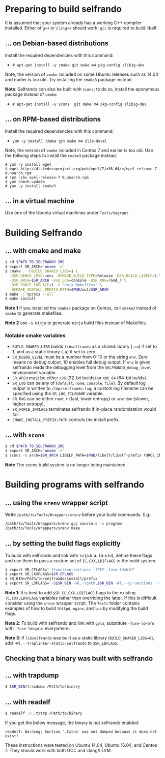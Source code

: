 
# Preparing to build selfrando

It is assumed that your system already has a working C++ compiler installed. Either of `g++` or `clang++` should work; `gcc` is required to build libelf.

## ... on Debian-based distributions
Install the required dependencies with this command:
  - `# apt-get install -y cmake git make m4 pkg-config zlib1g-dev`

Note, the version of `cmake` included on some Ubuntu releases such as 14.04 and earlier is too old. Try installing the `cmake3` package instead.

**Note**: Selfrando can also be built with `scons`; to do so, install the eponymous package instead of `cmake`:
  - `# apt-get install -y scons  git make m4 pkg-config zlib1g-dev`

## ... on RPM-based distributions

Install the required dependencies with this command:
- `yum -y install cmake git make m4 zlib-devel`

Note, the version of `cmake` included in Centos 7 and earlier is too old. Use the follwing steps to install the `cmake3` package instead.
```
# yum -y install wget
$ wget http://dl.fedoraproject.org/pub/epel/7/x86_64/e/epel-release-7-9.noarch.rpm
# rpm -ihv epel-release-7-9.noarch.rpm
$ yum check-update
# yum -y install cmake3
```

## ... in a virtual machine
Use one of the Ubuntu virtual machines under `Tools/Vagrant`.

# Building Selfrando

## ... with cmake and make
```bash
$ cd $PATH_TO_SELFRANDO_SRC
$ export SR_ARCH=`uname -m`
$ cmake . -DBUILD_SHARED_LIBS=1 \
  -DSR_DEBUG_LEVEL=env -DCMAKE_BUILD_TYPE=Release -DSR_BUILD_LIBELF=1 \
  -DSR_ARCH=$SR_ARCH -DSR_LOG=console -DSR_RNG=rand_r \
  -DSR_FORCE_INPLACE=1 -G "Unix Makefiles" \
  -DCMAKE_INSTALL_PREFIX:PATH=$PWD/out/$SR_ARCH
$ make -j`nprocs --all`
$ make install
```

**Note 1** if you installed the `cmake3` package on Centos, call `cmake3` instead of `cmake` to generate makefiles.

**Note 2** use `-G Ninja` to generate `ninja` build files instead of Makefiles.

### Notable cmake variables
- `BUILD_SHARED_LIBS` builds `libselfrando` as a shared library (`.so`) if set to 1, and as a static library (`.a`) if set to zero.
- `SR_DEBUG_LEVEL` must be a number from 0-10 or the string `env`. Zero means no debug output, 10 enables full debug output. If `env` is given, selfrando reads the debugging level from the `SELFRANDO_debug_level` environment variable.
- `SR_ARCH` must be either `x86` (32-bit builds) or `x86_64` (64-bit builds).
- `SR_LOG` can be any of {`default`, `none`, `console`, `file`}. By default log output is written to `/tmp/selfrando.log`; a custom log filename can be specified using the `SR_LOG_FILENAME` variable.
- `SR_RNG` can be either `rand_r` (fast, lower entropy) or `urandom` (slower, higher entropy).
- `SR_FORCE_INPLACE` terminates selfrando if in-place randomization would fail.
- `CMAKE_INSTALL_PREFIX:PATH` controls the install prefix.


## ... with `scons`
```bash
$ cd $PATH_TO_SELFRANDO_SRC
$ export SR_ARCH=`uname -m`
$ scons -Q arch=$SR_ARCH LIBELF_PATH=$PWD/libelf/libelf-prefix FORCE_INPLACE=1
```

**Note** The scons build system is no longer being maintained.

# Building programs with selfrando

## ... using the `srenv` wrapper script

Write `/path/to/Tools/Wrappers/srenv` before your build commands. E.g.:
```bash
/path/to/Tools/Wrappers/srenv gcc source.c -o program
/path/to/Tools/Wrappers/srenv make
```

## ... by setting the build flags explicitly

To build with selfrando and link with `ld` (a.k.a. `ld.bfd`), define these flags and use them to pass a custom set of `{C,CXX,LD}FLAGS` to the build system.
```bash
$ export SR_CFLAGS="-ffunction-sections -fPIC -fuse-ld=bfd"
$ export SR_CXXFLAGS=$SR_CFLAGS
$ SR_BIN=/Path/to/selfrando/install/prefix
$ export SR_LDFLAGS="-B$SR_BIN -Wl,-rpath,$SR_BIN -Wl,--gc-sections  -fuse-ld=bfd"
```

**Note 1**: It is best to add `$SR_{C,CXX,LD}FLAGS` flags to the existing `{C,CXX,LD}FLAGS` variables rather than overriding the latter. If this is difficult, consider using the `srenv` wrapper script. The `Tests` folder contains examples of how to build `thttpd`, `nginx`, and `lua` by modifying the build flags.

**Note 2**: To build with selfrando and link with `gold`, substitute `-fuse-ld=bfd` with `-fuse-ld=gold` everywhere.

**Note 3**: If `libselfrando` was built as a static library (`BUILD_SHARED_LIBS=0`), add `-Wl,--traplinker-static-selfrando` to `$SR_LDFLAGS`.

## Checking that a binary was built with selfrando

## ... with trapdump
```bash
$ $SR_BIN/trapdump /Path/to/binary
```

## ... with readelf
```bash
$ readelf -x .txtrp /Path/to/binary
```

If you get the below message, the binary is not selfrando enabled:

```
readelf: Warning: Section '.txtrp' was not dumped because it does not exist!
```


These instructions were tested on Ubuntu 14.04, Ubuntu 16.04, and Centos 7. They should work with both GCC and clang/LLVM.
